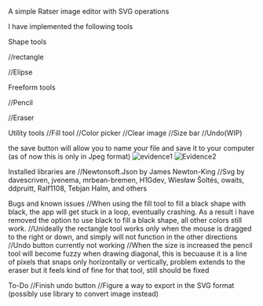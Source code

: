 A simple Ratser image editor with SVG operations

I have implemented the following tools

Shape tools

//rectangle

//Elipse


Freeform tools

//Pencil

//Eraser


Utility tools
//Fill tool
//Color picker
//Clear image
//Size bar
//Undo(WIP)

the save button will allow you to name your file and save it to your computer (as of now this is only in Jpeg format)
![evidence1](https://user-images.githubusercontent.com/67929377/233766991-58f721ea-4036-40d5-b44e-aa938082d009.JPG)
![Evidence2](https://user-images.githubusercontent.com/67929377/233767010-70ab0dbf-3e07-47d9-9212-f4185427eecb.JPG)

Installed libraries are
//Newtonsoft.Json by James Newton-King
//Svg by davescriven, jvenema, mrbean-bremen, H1Gdev, Wiesław Šoltés, owaits, ddpruitt, Ralf1108, Tebjan Halm, and others


Bugs and known issues
//When using the fill tool to fill a black shape with black, the app will get stuck in a loop, eventually crashing. As a
  result i have removed the option to use black to fill a black shape, all other colors still work.
//Unideally the rectangle tool works only when the mouse is dragged to the right or down, and simply will not function
  in the other directions
//Undo button currently not working
//When the size is increased the pencil tool will become fuzzy when drawing diagonal, this is becuause it is a line of pixels
  that snaps only horizontally or vertically, problem extends to the eraser but it feels kind of fine for that tool, 
  still should be fixed

To-Do
//Finish undo button
//Figure a way to export in the SVG format (possibly use library to convert image instead)
